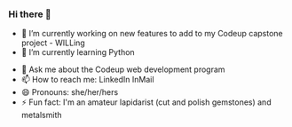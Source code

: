 ### Hi there 👋

<!--
**lauraldavis/lauraldavis** is a ✨ _special_ ✨ repository because its `README.md` (this file) appears on your GitHub profile.

Here are some ideas to get you started:-->

- 🔭 I’m currently working on new features to add to my Codeup capstone project - WILLing
- 🌱 I’m currently learning Python
<!-- - 👯 I’m looking to collaborate on ...-->
<!-- - 🤔 I’m looking for help with ...-->
- 💬 Ask me about the Codeup web development program
- 📫 How to reach me: LinkedIn InMail
- 😄 Pronouns: she/her/hers
- ⚡ Fun fact: I'm an amateur lapidarist (cut and polish gemstones) and metalsmith

